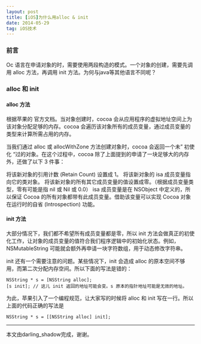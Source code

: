 ```yaml
---
layout: post
title: [iOS]为什么用alloc & init
date: 2014-05-29
tag: iOS技术
---             
```


<h3>前言</h3>
Oc 语言在申请对象的时，需要使用两段构造的模式。一个对象的创建，需要先调用 alloc 方法，再调用 init 方法。为何与java等其他语言不同呢？

           
<h3>alloc 和 init</h3>
<h4>alloc 方法</h4>
根据苹果的 官方文档。当对象创建时，cocoa 会从应用程序的虚拟地址空间上为该对象分配足够的内存。cocoa 会遍历该对象所有的成员变量，通过成员变量的类型来计算所需占用的内存。

当我们通过 alloc 或 allocWithZone 方法创建对象时，cocoa 会返回一个未” 初使化 “过的对象。在这个过程中，cocoa 除了上面提到的申请了一块足够大的内存外，还做了以下 3 件事：

将该新对象的引用计数 (Retain Count) 设置成 1。
将该新对象的 isa 成员变量指向它的类对象。
将该新对象的所有其它成员变量的值设置成零。（根据成员变量类型，零有可能是指 nil 或 Nil 或 0.0）
isa 成员变量是在 NSObject 中定义的，所以保证 Cocoa 的所有对象都带有此成员变量。借助该变量可以实现 Cocoa 对象在运行时的自省 (Introspection) 功能。

<h4>init 方法</h4>
大部分情况下，我们都不希望所有成员变量都是零，所以 init 方法会做真正的初使化工作，让对象的成员变量的值符合我们程序逻辑中的初始化状态。例如，NSMutableString 可能就会额外再申请一块字符数组，用于动态修改字符串。

init 还有一个需要注意的问题。某些情况下，init 会造成 alloc 的原本空间不够用，而第二次分配内存空间。所以下面的写法是错的：
```
NSString * s = [NSString alloc];
[s init]; // 这儿 init 返回的地址可能会变。s 原本的指针地址可能是无效的地址。
```
为此，苹果引入了一个编程规范，让大家写的时候将 alloc 和 init 写在一行。所以上面的代码正确的写法是

```
NSString * s = [[NSString alloc] init];
```
-------------------------------
本文由darling_shadow完成，谢谢。
 
 
